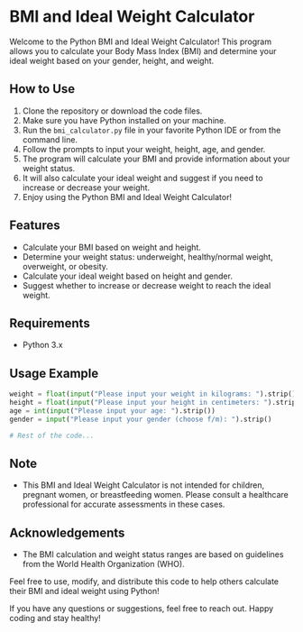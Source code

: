 # BMI and Ideal Weight Calculator

Welcome to the Python BMI and Ideal Weight Calculator! This program allows you to calculate your Body Mass Index (BMI) and determine your ideal weight based on your gender, height, and weight.


## How to Use

1. Clone the repository or download the code files.
2. Make sure you have Python installed on your machine.
3. Run the `bmi_calculator.py` file in your favorite Python IDE or from the command line.
4. Follow the prompts to input your weight, height, age, and gender.
5. The program will calculate your BMI and provide information about your weight status.
6. It will also calculate your ideal weight and suggest if you need to increase or decrease your weight.
7. Enjoy using the Python BMI and Ideal Weight Calculator!

## Features

- Calculate your BMI based on weight and height.
- Determine your weight status: underweight, healthy/normal weight, overweight, or obesity.
- Calculate your ideal weight based on height and gender.
- Suggest whether to increase or decrease weight to reach the ideal weight.

## Requirements

- Python 3.x

## Usage Example

```python
weight = float(input("Please input your weight in kilograms: ").strip())
height = float(input("Please input your height in centimeters: ").strip())
age = int(input("Please input your age: ").strip())
gender = input("Please input your gender (choose f/m): ").strip()

# Rest of the code...
```

## Note

- This BMI and Ideal Weight Calculator is not intended for children, pregnant women, or breastfeeding women. Please consult a healthcare professional for accurate assessments in these cases.


## Acknowledgements

- The BMI calculation and weight status ranges are based on guidelines from the World Health Organization (WHO).

Feel free to use, modify, and distribute this code to help others calculate their BMI and ideal weight using Python!

If you have any questions or suggestions, feel free to reach out. Happy coding and stay healthy!

